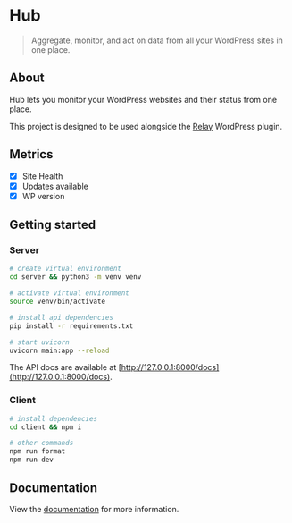 # Hub

> Aggregate, monitor, and act on data from all your WordPress sites in one place.

## About

Hub lets you monitor your WordPress websites and their status from one place.

This project is designed to be used alongside the [Relay](https://wordpress.org/plugins/relay/) WordPress plugin.

## Metrics

- [x] Site Health
- [x] Updates available
- [x] WP version

## Getting started

### Server

```sh
# create virtual environment
cd server && python3 -m venv venv

# activate virtual environment
source venv/bin/activate

# install api dependencies
pip install -r requirements.txt

# start uvicorn
uvicorn main:app --reload
```

The API docs are available at [http://127.0.0.1:8000/docs](http://127.0.0.1:8000/docs).

### Client

```sh
# install dependencies
cd client && npm i

# other commands
npm run format
npm run dev
```

## Documentation

View the [documentation](https://docs.verdant.studio/hub/) for more information.